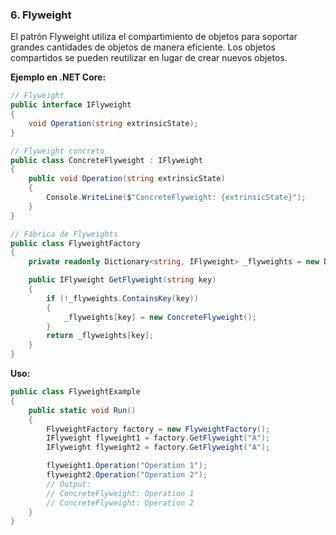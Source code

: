 ### **6. Flyweight**

El patrón Flyweight utiliza el compartimiento de objetos para soportar grandes cantidades de objetos de manera eficiente. Los objetos compartidos se pueden reutilizar en lugar de crear nuevos objetos.

**Ejemplo en .NET Core:**

```csharp
// Flyweight
public interface IFlyweight
{
    void Operation(string extrinsicState);
}

// Flyweight concreto
public class ConcreteFlyweight : IFlyweight
{
    public void Operation(string extrinsicState)
    {
        Console.WriteLine($"ConcreteFlyweight: {extrinsicState}");
    }
}

// Fábrica de Flyweights
public class FlyweightFactory
{
    private readonly Dictionary<string, IFlyweight> _flyweights = new Dictionary<string, IFlyweight>();

    public IFlyweight GetFlyweight(string key)
    {
        if (!_flyweights.ContainsKey(key))
        {
            _flyweights[key] = new ConcreteFlyweight();
        }
        return _flyweights[key];
    }
}
```

**Uso:**

```csharp
public class FlyweightExample
{
    public static void Run()
    {
        FlyweightFactory factory = new FlyweightFactory();
        IFlyweight flyweight1 = factory.GetFlyweight("A");
        IFlyweight flyweight2 = factory.GetFlyweight("A");

        flyweight1.Operation("Operation 1");
        flyweight2.Operation("Operation 2");
        // Output:
        // ConcreteFlyweight: Operation 1
        // ConcreteFlyweight: Operation 2
    }
}
```